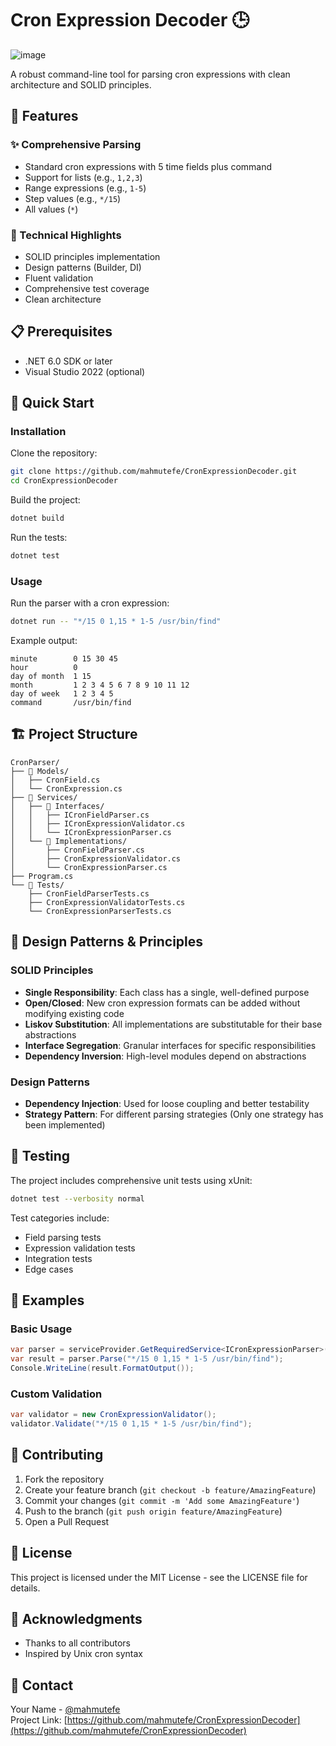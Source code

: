 
# Cron Expression Decoder 🕒
![image](https://github.com/user-attachments/assets/ddcde2ca-4348-4264-826a-7efd239e37e6)

A robust command-line tool for parsing cron expressions with clean architecture and SOLID principles.

## 🚀 Features

### ✨ Comprehensive Parsing

- Standard cron expressions with 5 time fields plus command
- Support for lists (e.g., `1,2,3`)
- Range expressions (e.g., `1-5`)
- Step values (e.g., `*/15`)
- All values (`*`)

### 🔧 Technical Highlights

- SOLID principles implementation
- Design patterns (Builder, DI)
- Fluent validation
- Comprehensive test coverage
- Clean architecture

## 📋 Prerequisites

- .NET 6.0 SDK or later
- Visual Studio 2022 (optional)

## 🎯 Quick Start

### Installation

Clone the repository:

```bash
git clone https://github.com/mahmutefe/CronExpressionDecoder.git
cd CronExpressionDecoder
```

Build the project:

```bash
dotnet build
```

Run the tests:

```bash
dotnet test
```

### Usage

Run the parser with a cron expression:

```bash
dotnet run -- "*/15 0 1,15 * 1-5 /usr/bin/find"
```

Example output:

```plaintext
minute        0 15 30 45
hour          0
day of month  1 15
month         1 2 3 4 5 6 7 8 9 10 11 12
day of week   1 2 3 4 5
command       /usr/bin/find
```

## 🏗️ Project Structure

```plaintext
CronParser/
├── 📁 Models/
│   ├── CronField.cs
│   └── CronExpression.cs
├── 📁 Services/
│   ├── 📁 Interfaces/
│   │   ├── ICronFieldParser.cs
│   │   ├── ICronExpressionValidator.cs
│   │   └── ICronExpressionParser.cs
│   └── 📁 Implementations/
│       ├── CronFieldParser.cs
│       ├── CronExpressionValidator.cs
│       └── CronExpressionParser.cs
├── Program.cs
└── 📁 Tests/
    ├── CronFieldParserTests.cs
    ├── CronExpressionValidatorTests.cs
    └── CronExpressionParserTests.cs
```

## 🎨 Design Patterns & Principles

### SOLID Principles

- **Single Responsibility**: Each class has a single, well-defined purpose
- **Open/Closed**: New cron expression formats can be added without modifying existing code
- **Liskov Substitution**: All implementations are substitutable for their base abstractions
- **Interface Segregation**: Granular interfaces for specific responsibilities
- **Dependency Inversion**: High-level modules depend on abstractions

### Design Patterns

- **Dependency Injection**: Used for loose coupling and better testability
- **Strategy Pattern**: For different parsing strategies (Only one strategy has been implemented)

## 🧪 Testing

The project includes comprehensive unit tests using xUnit:

```bash
dotnet test --verbosity normal
```

Test categories include:

- Field parsing tests
- Expression validation tests
- Integration tests
- Edge cases

## 📝 Examples

### Basic Usage

```csharp
var parser = serviceProvider.GetRequiredService<ICronExpressionParser>();
var result = parser.Parse("*/15 0 1,15 * 1-5 /usr/bin/find");
Console.WriteLine(result.FormatOutput());
```

### Custom Validation

```csharp
var validator = new CronExpressionValidator();
validator.Validate("*/15 0 1,15 * 1-5 /usr/bin/find");
```

## 🤝 Contributing

1. Fork the repository
2. Create your feature branch (`git checkout -b feature/AmazingFeature`)
3. Commit your changes (`git commit -m 'Add some AmazingFeature'`)
4. Push to the branch (`git push origin feature/AmazingFeature`)
5. Open a Pull Request

## 📜 License

This project is licensed under the MIT License - see the LICENSE file for details.

## 🙏 Acknowledgments

- Thanks to all contributors
- Inspired by Unix cron syntax

## 📧 Contact

Your Name - [@mahmutefe](#)  
Project Link: [https://github.com/mahmutefe/CronExpressionDecoder](https://github.com/mahmutefe/CronExpressionDecoder)
